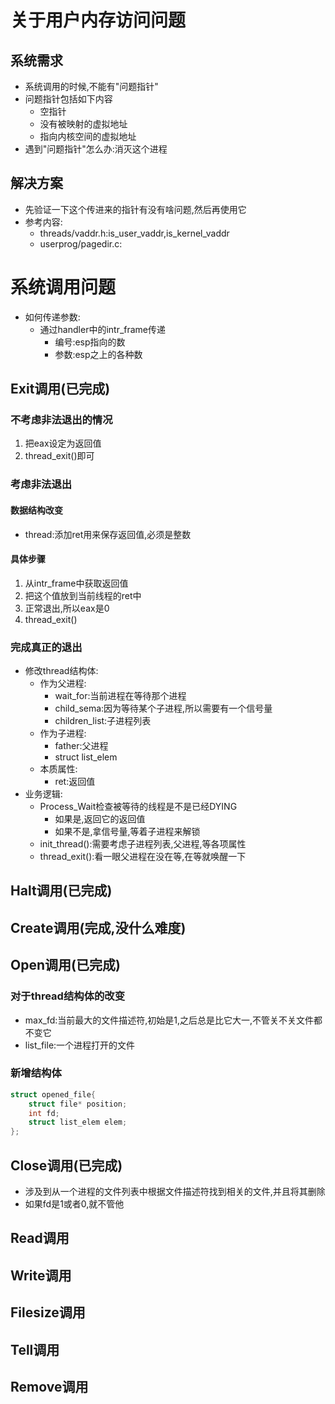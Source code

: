 # 关于用户内存访问问题
## 系统需求
- 系统调用的时候,不能有"问题指针"
- 问题指针包括如下内容
    - 空指针
    - 没有被映射的虚拟地址
    - 指向内核空间的虚拟地址
- 遇到"问题指针"怎么办:消灭这个进程
## 解决方案
- 先验证一下这个传进来的指针有没有啥问题,然后再使用它
- 参考内容:
    - threads/vaddr.h:is_user_vaddr,is_kernel_vaddr
    - userprog/pagedir.c:
# 系统调用问题
- 如何传递参数:
    - 通过handler中的intr_frame传递
        - 编号:esp指向的数
        - 参数:esp之上的各种数
## Exit调用(已完成)
### 不考虑非法退出的情况
1. 把eax设定为返回值
2. thread_exit()即可
### 考虑非法退出
#### 数据结构改变
- thread:添加ret用来保存返回值,必须是整数
#### 具体步骤
1. 从intr_frame中获取返回值
2. 把这个值放到当前线程的ret中
3. 正常退出,所以eax是0
4. thread_exit()
### 完成真正的退出
- 修改thread结构体:
    - 作为父进程:
        - wait_for:当前进程在等待那个进程
        - child_sema:因为等待某个子进程,所以需要有一个信号量
        - children_list:子进程列表
    - 作为子进程:
        - father:父进程
        - struct list_elem
    - 本质属性:
        - ret:返回值
- 业务逻辑:
    - Process_Wait检查被等待的线程是不是已经DYING
        - 如果是,返回它的返回值
        - 如果不是,拿信号量,等着子进程来解锁
    - init_thread():需要考虑子进程列表,父进程,等各项属性
    - thread_exit():看一眼父进程在没在等,在等就唤醒一下

## Halt调用(已完成)
## Create调用(完成,没什么难度)
## Open调用(已完成)
### 对于thread结构体的改变
- max_fd:当前最大的文件描述符,初始是1,之后总是比它大一,不管关不关文件都不变它
- list_file:一个进程打开的文件
### 新增结构体
```C
struct opened_file{
    struct file* position;
    int fd;
    struct list_elem elem;
};
```
## Close调用(已完成)
- 涉及到从一个进程的文件列表中根据文件描述符找到相关的文件,并且将其删除
- 如果fd是1或者0,就不管他
## Read调用
## Write调用
## Filesize调用
## Tell调用
## Remove调用